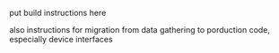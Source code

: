 put build instructions here

also instructions for migration from data gathering to porduction code, especially device interfaces